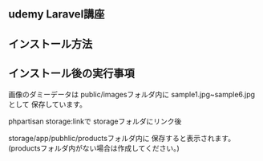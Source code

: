 ## udemy Laravel講座

## インストール方法

## インストール後の実行事項

画像のダミーデータは
public/imagesフォルダ内に
sample1.jpg~sample6.jpgとして
保存しています。

phpartisan storage:linkで
storageフォルダにリンク後

storage/app/pubhlic/productsフォルダ内に
保存すると表示されます。
(productsフォルダ内がない場合は作成してください。)

